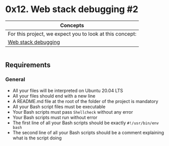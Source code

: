 # 0x12. Web stack debugging #2

|**Concepts**                                                                     |
| ------------------------------------------------------------------------------- |
|For this project, we expect you to look at this concept:                         |
|[Web stack debugging](https://github.com/Amyn00/alx-concepts/blob/main/WEB_STACK_DEBUGGING.md)

<img src="">

## Requirements

### General

* All your files will be interpreted on Ubuntu 20.04 LTS
* All your files should end with a new line
* A README.md file at the root of the folder of the project is mandatory
* All your Bash script files must be executable
* Your Bash scripts must pass `Shellcheck` without any error
* Your Bash scripts must run without error
* The first line of all your Bash scripts should be exactly `#!/usr/bin/env bash`
* The second line of all your Bash scripts should be a comment explaining what is the script doing
